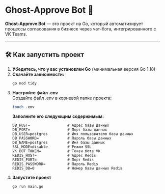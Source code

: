 # Ghost-Approve Bot 👻

**Ghost-Approve Bot** — это проект на Go, который автоматизирует процессы согласования в бизнесе через чат-бота, интегрированного с VK Teams.

---

## 🛠 Как запустить проект

1. **Убедитесь, что у вас установлен Go** (минимальная версия Go 1.18)
2. **Скачайте зависимости:**
     ```bash
     go mod tidy 
   ``` 
3. **Настройте файл .env** <br>
   Создайте файл .env в корневой папке проекта:
    ```bash 
    touch .env
    ```
    **Заполните его следующим содержимым:** 
    ```plaintext
    DB_HOST=                 # Адрес базы данных
    DB_PORT=                 # Порт базы данных
    DB_USER=postgres         # Имя пользователя базы данных
    DB_PASSWORD=             # Пароль базы данных
    DB_NAME=postgres         # Имя базы данных
    SSL_MODE=disable         # Режим SSL
    VK_BOT_TOKEN=            # Токен бота VK
    REDIS_HOST=              # Адрес Redis
    REDIS_PORT=              # Порт Redis
    REDIS_PASSWORD=          # Пароль Redis 
    REDIS_DB=0               # Номер базы данных Redis
    ``` 
4. **Запустите проект**
    ```bash
    go run main.go
    ```
